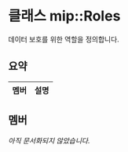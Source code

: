 # <a name="class-miproles"></a>클래스 mip::Roles 
데이터 보호를 위한 역할을 정의합니다.
  
## <a name="summary"></a>요약
 멤버                        | 설명                                
--------------------------------|---------------------------------------------
  
## <a name="members"></a>멤버
_아직 문서화되지 않았습니다._
